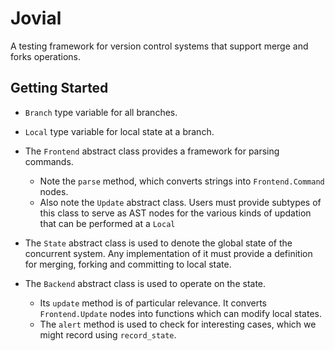 # Jovial

A testing framework for version control systems that support merge and
forks operations.

## Getting Started

- `Branch` type variable for all branches.

- `Local` type variable for local state at a branch.

- The `Frontend` abstract class provides a framework for parsing commands.
  + Note the `parse` method, which converts strings into `Frontend.Command` nodes.
  + Also note the `Update` abstract class. Users must provide subtypes of this
  class to serve as AST nodes for the various kinds of updation that can be 
  performed at a `Local`

- The `State` abstract class is used to denote the global state of the 
concurrent system. Any implementation of it must provide a definition for 
merging, forking and committing to local state.

- The `Backend` abstract class is used to operate on the state. 
  + Its `update` method is of particular relevance. It converts `Frontend.Update`
  nodes into functions which can modify local states.
  + The `alert` method is used to check for interesting cases, which we might 
  record using `record_state`.
